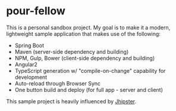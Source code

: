 # pour-fellow
This is a personal sandbox project.  My goal is to make it a modern, lightweight sample application that makes use of the following:

- Spring Boot
- Maven (server-side dependency and building)
- NPM, Gulp, Bower (client-side dependency and building)
- Angular2
 - TypeScript generation w/ "compile-on-change" capability for development
- Auto-reload through Browser Sync
- One button build and deploy (for full app - server and client)

This sample project is heavily influenced by [Jhipster](https://github.com/jhipster/generator-jhipster).  
